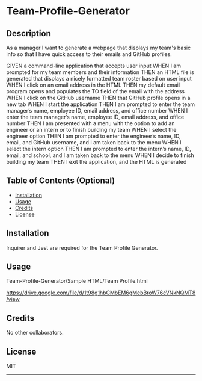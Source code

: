 # Team-Profile-Generator

## Description

As a manager I want to generate a webpage that displays my team's basic info so that I have quick access to their emails and GitHub profiles.

GIVEN a command-line application that accepts user input
WHEN I am prompted for my team members and their information
THEN an HTML file is generated that displays a nicely formatted team roster based on user input
WHEN I click on an email address in the HTML
THEN my default email program opens and populates the TO field of the email with the address
WHEN I click on the GitHub username
THEN that GitHub profile opens in a new tab
WHEN I start the application
THEN I am prompted to enter the team manager’s name, employee ID, email address, and office number
WHEN I enter the team manager’s name, employee ID, email address, and office number
THEN I am presented with a menu with the option to add an engineer or an intern or to finish building my team
WHEN I select the engineer option
THEN I am prompted to enter the engineer’s name, ID, email, and GitHub username, and I am taken back to the menu
WHEN I select the intern option
THEN I am prompted to enter the intern’s name, ID, email, and school, and I am taken back to the menu
WHEN I decide to finish building my team
THEN I exit the application, and the HTML is generated

## Table of Contents (Optional)

- [Installation](#installation)
- [Usage](#usage)
- [Credits](#credits)
- [License](#license)

## Installation

Inquirer and Jest are required for the Team Profile Generator.

## Usage

Team-Profile-Generator/Sample HTML/Team Profile.html

https://drive.google.com/file/d/1t98g1hbCMbEM6gMebBroW76cVNkNQMT8/view

## Credits

No other collaborators. 

## License

MIT

---

